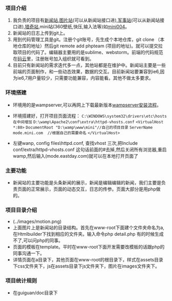 ### 项目介绍

1. 我负责的项目有[新闻站](mini.eastday.com),[图片站](miniimg.eastday.com)(可以从新闻站接口进),[军事站](mil.eastday.com)(可以从新闻站接口进),[猎奇站](www.lieqinews.com),mini站(360壁纸,快压,输入法等)如[mini004](mini.eastday.com/mini/mini004)。
2. 新闻站的日志上传到git上。
3. 用到代码管理工具是git。注册个git账号，先生成个本地仓库，git clone （本地仓库的地址）然后git remote add phpteam (项目的地址)。就可以提交拉取项目的代码了。编辑器主要用的是sublime、webstorm。前端的代码规范在[码云](http://git.oschina.net/)里，注册账号加入组织就可看到。
4. 目前只有新闻站的需求迭代多一点，其他站都是在维护中。新闻站主要是一些前端的页面制作，和一些动态效果，数据的交互。目前新闻站要兼容到ie6,因为ie6,7用户量较少，只需要功能兼容，内容能看。其他不做太多要求。

### 环境搭建
- 环境用的是wampserver,可以再网上下载最新版本[wampserver安装流程](http://jingyan.baidu.com/article/2d5afd69efe9cf85a3e28e54.html)。
- 环境搭建好，打开项目页面流程：
`C:\WINDOWS\system32\drivers\etc\hosts在中间增加`
`D:\wamp\Apache2\conf\extra\httpd-vhosts.conf`
`<VirtualHost *:80>`
    `DocumentRoot "D:\wamp\www\mini"//自己的项目目录`
    `ServerName mode.mini.com  //根据自己的需要命名`
`</VirtualHost> `

-  左键wanp,  config files\httpd.conf, 查找vhost 三次,把Include conf/extra/httpd-vhosts.conf 这句话前面的#去掉,然后关闭所有浏览器,重启wamp,然后输入(mode.eastday.com)就可以在本地打开页面了

### 主要功能
- 新闻站的主要功能是头条新闻的展示，新闻是编辑编辑的新闻，我们主要是负责页面的正常展示，页面的动态交互，日志的传参。页面大部分是用php做的。

### 项目目录介绍
- (../images/motion.png)
- 上面图片上是新闻站的目录结构。首先在www-root下面建个文件夹命名为a,在Htmlbuilder下找到相应的文件夹。输入命令php detail.php 有的时候生成不了,可以问php的同事。
- 页面的模板在template。平时在www-root下面开发需要改模板的话跟php的同事沟通一下。
- 详情页面在a目录下，其他页面在www-root的根目录下，样式在assets目录下css文件夹下，js在assets目录下js文件夹下，图片在images文件夹下。

### 项目统计规则
- 在guiguan/doc目录下